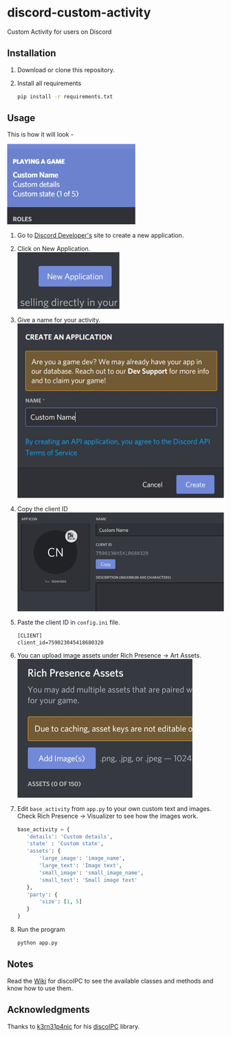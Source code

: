 # discord-custom-activity
Custom Activity for users on Discord

## Installation
1. Download or clone this repository.

2. Install all requirements 
   ```bash
   pip install -r requirements.txt
   ```
   
## Usage
This is how it will look - 

<img src = "images/Five.jpg">

1. Go to [Discord Developer's](https://discord.com/developers/applications) site to create a new application. 

2. Click on New Application. <br>
   <img src = "images/One.jpg">

3. Give a name for your activity. <br>
   <img src = "images/Two.jpg">
   
4. Copy the client ID <br>
   <img src = "images/Three.jpg">

5. Paste the client ID in ``config.ini`` file.
   ```
   [CLIENT]
   client_id=759023045418680320
   ```
      
6. You can upload image assets under Rich Presence -> Art Assets. <br>
   <img src = "images/Four.jpg">

7. Edit ``base_activity`` from ``app.py`` to your own custom text and images. Check Rich Presence -> Visualizer to see how the images work.
   ```python
   base_activity = {
      'details': 'Custom details',
      'state' : 'Custom state',
      'assets': {
          'large_image': 'image_name',
          'large_text': 'Image text',
          'small_image': 'small_image_name',
          'small_text': 'Small image text'
      },
      'party': {
          'size': [1, 5]
      }
   }
    ```
      
8. Run the program
   ```bash
   python app.py
   ```
   
## Notes
Read the [Wiki](https://github.com/k3rn31p4nic/discoIPC/wiki) for discoIPC to see the available classes and methods and know how to use them.

## Acknowledgments
Thanks to [k3rn31p4nic](https://github.com/k3rn31p4nic) for his [discoIPC](https://github.com/k3rn31p4nic/discoIPC) library.
